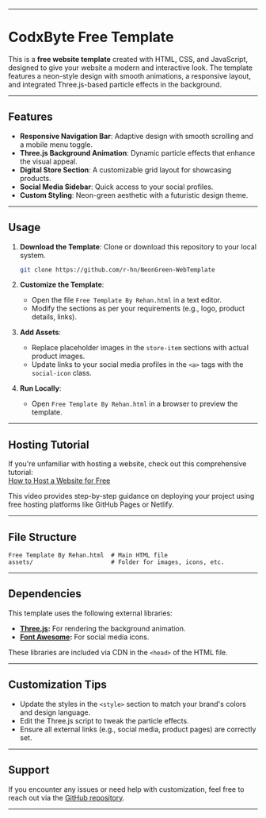 

---

# CodxByte Free Template

This is a **free website template** created with HTML, CSS, and JavaScript, designed to give your website a modern and interactive look. The template features a neon-style design with smooth animations, a responsive layout, and integrated Three.js-based particle effects in the background.

---

## Features

- **Responsive Navigation Bar**: Adaptive design with smooth scrolling and a mobile menu toggle.
- **Three.js Background Animation**: Dynamic particle effects that enhance the visual appeal.
- **Digital Store Section**: A customizable grid layout for showcasing products.
- **Social Media Sidebar**: Quick access to your social profiles.
- **Custom Styling**: Neon-green aesthetic with a futuristic design theme.

---

## Usage

1. **Download the Template**: Clone or download this repository to your local system.

   ```bash
   git clone https://github.com/r-hn/NeonGreen-WebTemplate
   ```

2. **Customize the Template**:
   - Open the file `Free Template By Rehan.html` in a text editor.
   - Modify the sections as per your requirements (e.g., logo, product details, links).

3. **Add Assets**:
   - Replace placeholder images in the `store-item` sections with actual product images.
   - Update links to your social media profiles in the `<a>` tags with the `social-icon` class.

4. **Run Locally**:
   - Open `Free Template By Rehan.html` in a browser to preview the template.

---

## Hosting Tutorial

If you're unfamiliar with hosting a website, check out this comprehensive tutorial:  
[How to Host a Website for Free](https://www.youtube.com/watch?v=-XiKp-3yueM)  

This video provides step-by-step guidance on deploying your project using free hosting platforms like GitHub Pages or Netlify.

---

## File Structure

```
Free Template By Rehan.html  # Main HTML file
assets/                      # Folder for images, icons, etc.
```

---

## Dependencies

This template uses the following external libraries:
- **[Three.js](https://threejs.org/):** For rendering the background animation.
- **[Font Awesome](https://fontawesome.com/):** For social media icons.

These libraries are included via CDN in the `<head>` of the HTML file.

---

## Customization Tips

- Update the styles in the `<style>` section to match your brand's colors and design language.
- Edit the Three.js script to tweak the particle effects.
- Ensure all external links (e.g., social media, product pages) are correctly set.

---

## Support

If you encounter any issues or need help with customization, feel free to reach out via the [GitHub repository](https://github.com/your-repo-link-here/issues).

---

